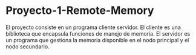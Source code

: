 # Proyecto-1-Remote-Memory
El proyecto consiste en un programa cliente servidor. El cliente es una biblioteca que encapsula funciones de manejo de memoria. El servidor es un programa que gestiona la memoria disponible en el nodo principal y el nodo secundario.
